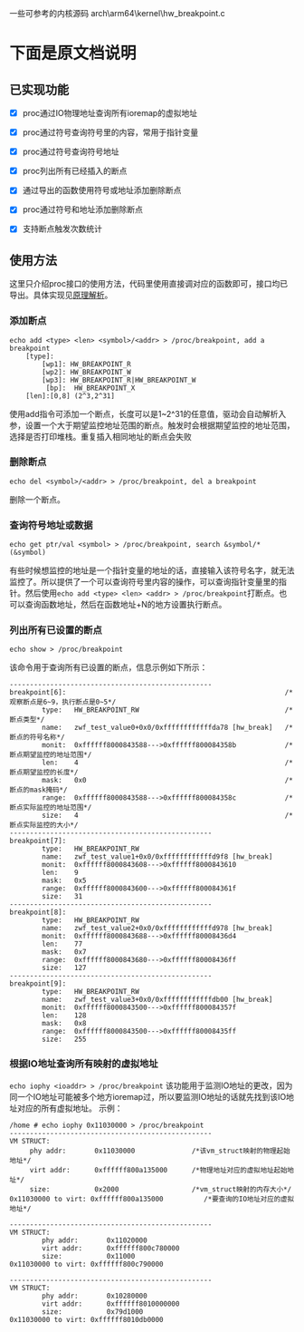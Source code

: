 
一些可参考的内核源码
arch\arm64\kernel\hw_breakpoint.c


# 下面是原文档说明
## 已实现功能
- [x] proc通过IO物理地址查询所有ioremap的虚拟地址   
- [x] proc通过符号查询符号里的内容，常用于指针变量
- [x] proc通过符号查询符号地址
- [x] proc列出所有已经插入的断点 
- [x] 通过导出的函数使用符号或地址添加删除断点
- [x] proc通过符号和地址添加删除断点
- [x] 支持断点触发次数统计


## 使用方法

这里只介绍proc接口的使用方法，代码里使用直接调对应的函数即可，接口均已导出。具体实现见[原理解析](./doc/硬件断点驱动解析.md)。

### 添加断点

```
echo add <type> <len> <symbol>/<addr> > /proc/breakpoint, add a breakpoint
	[type]:
		[wp1]: HW_BREAKPOINT_R
		[wp2]: HW_BREAKPOINT_W
		[wp3]: HW_BREAKPOINT_R|HW_BREAKPOINT_W
		 [bp]:  HW_BREAKPOINT_X
	[len]:[0,8] (2^3,2^31]
```

使用add指令可添加一个断点，长度可以是1~2^31的任意值，驱动会自动解析入参，设置一个大于期望监控地址范围的断点。触发时会根据期望监控的地址范围，选择是否打印堆栈。重复插入相同地址的断点会失败

### 删除断点

`echo del <symbol>/<addr> > /proc/breakpoint, del a breakpoint `

删除一个断点。

### 查询符号地址或数据

`echo get ptr/val <symbol> > /proc/breakpoint, search &symbol/*(&symbol)`

有些时候想监控的地址是一个指针变量的地址的话，直接输入该符号名字，就无法监控了。所以提供了一个可以查询符号里内容的操作，可以查询指针变量里的指针。然后使用`echo add <type> <len> <addr> > /proc/breakpoint`打断点。也可以查询函数地址，然后在函数地址+N的地方设置执行断点。

### 列出所有已设置的断点

`echo show > /proc/breakpoint`

该命令用于查询所有已设置的断点，信息示例如下所示：

```
--------------------------------------------------
breakpoint[6]:														/*观察断点是6~9，执行断点是0~5*/
        type:   HW_BREAKPOINT_RW									/*断点类型*/
        name:   zwf_test_value0+0x0/0xffffffffffffda78 [hw_break]	/*断点的符号名称*/
        monit:  0xffffff8000843588--->0xffffff800084358b			/*断点期望监控的地址范围*/
        len:    4													/*断点期望监控的长度*/
        mask:   0x0													/*断点的mask掩码*/
        range:  0xffffff8000843588--->0xffffff800084358c			/*断点实际监控的地址范围*/
        size:   4													/*断点实际监控的大小*/
--------------------------------------------------
breakpoint[7]:
        type:   HW_BREAKPOINT_RW
        name:   zwf_test_value1+0x0/0xffffffffffffd9f8 [hw_break]
        monit:  0xffffff8000843608--->0xffffff8000843610
        len:    9
        mask:   0x5
        range:  0xffffff8000843600--->0xffffff800084361f
        size:   31
--------------------------------------------------
breakpoint[8]:
        type:   HW_BREAKPOINT_RW
        name:   zwf_test_value2+0x0/0xffffffffffffd978 [hw_break]
        monit:  0xffffff8000843688--->0xffffff80008436d4
        len:    77
        mask:   0x7
        range:  0xffffff8000843680--->0xffffff80008436ff
        size:   127
--------------------------------------------------
breakpoint[9]:
        type:   HW_BREAKPOINT_RW
        name:   zwf_test_value3+0x0/0xffffffffffffdb00 [hw_break]
        monit:  0xffffff8000843500--->0xffffff800084357f
        len:    128
        mask:   0x8
        range:  0xffffff8000843500--->0xffffff80008435ff
        size:   255

```

### 根据IO地址查询所有映射的虚拟地址

`echo iophy <ioaddr> > /proc/breakpoint`
该功能用于监测IO地址的更改，因为同一个IO地址可能被多个地方ioremap过，所以要监测IO地址的话就先找到该IO地址对应的所有虚拟地址。
示例：
```
/home # echo iophy 0x11030000 > /proc/breakpoint
--------------------------------------------------
VM STRUCT:
     phy addr:       0x11030000              /*该vm_struct映射的物理起始地址*/
     virt addr:      0xffffff800a135000      /*物理地址对应的虚拟地址起始地址*/
     size:           0x2000                  /*vm_struct映射的内存大小*/
0x11030000 to virt: 0xffffff800a135000          /*要查询的IO地址对应的虚拟地址*/

--------------------------------------------------
VM STRUCT:
        phy addr:       0x11020000
        virt addr:      0xffffff800c780000
        size:           0x11000
0x11030000 to virt: 0xffffff800c790000

--------------------------------------------------
VM STRUCT:
        phy addr:       0x10280000
        virt addr:      0xffffff8010000000
        size:           0x79d1000
0x11030000 to virt: 0xffffff8010db0000

```

